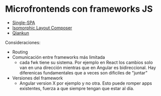 # Microfrontends con frameworks JS



* [Single-SPA](https://github.com/single-spa/single-spa)
* [Isomorphic Layout Composer](https://github.com/namecheap/ilc)
* [Qiankun](https://github.com/umijs/qiankun)


Consideraciones:

* Routing
* Comunicación entre frameworks más limitada
  * cada fwk tiene su sistema. Por ejemplo en React los cambios solo van en una dirección mientras que en Angular es bidireccional. Hay diferenicas fundamentales que a veces son dificiles de "juntar"
* Versiones del framework
  * Angular version X por ejemplo y no otra. Esto puede romper apps existentes, fuerza a que siempre tengan que estar al día.
